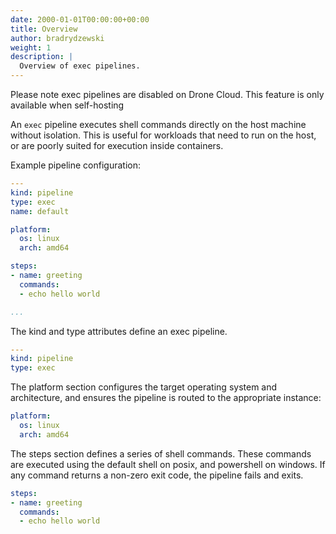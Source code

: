 ```yaml
---
date: 2000-01-01T00:00:00+00:00
title: Overview
author: bradrydzewski
weight: 1
description: |
  Overview of exec pipelines.
---
```


<div class="alert">
Please note exec pipelines are disabled on Drone Cloud. This feature is only available when self-hosting
</div>

An `exec` pipeline executes shell commands directly on the host machine without isolation. This is useful for workloads that need to run on the host, or are poorly suited for execution inside containers.

Example pipeline configuration:

```yaml {linenos=table}
---
kind: pipeline
type: exec
name: default

platform:
  os: linux
  arch: amd64

steps:
- name: greeting
  commands:
  - echo hello world

...
```

The kind and type attributes define an exec pipeline.

```yaml {linenos=table}
---
kind: pipeline
type: exec
```

The platform section configures the target operating system and architecture, and ensures the pipeline is routed to the appropriate instance:

```yaml {linenos=table, linenostart=6}
platform:
  os: linux
  arch: amd64
```

The steps section defines a series of shell commands. These commands are executed using the default shell on posix, and powershell on windows. If any command returns a non-zero exit code, the pipeline fails and exits.

```yaml {linenos=table, linenostart=10}
steps:
- name: greeting
  commands:
  - echo hello world
```
